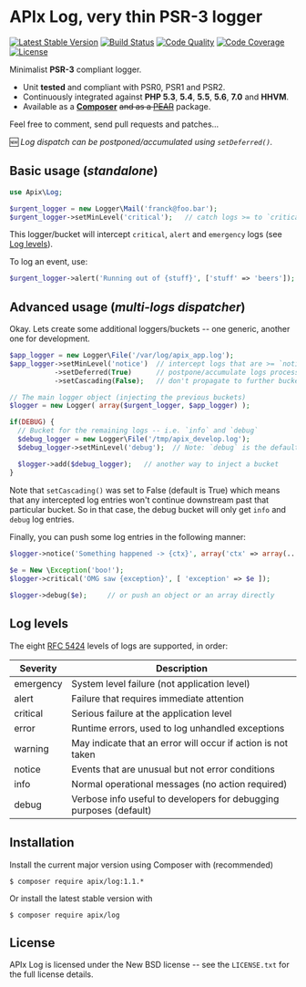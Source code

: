 APIx Log, very thin PSR-3 logger
================================
[![Latest Stable Version](https://poser.pugx.org/apix/log/v/stable.svg)](https://packagist.org/packages/apix/log)  [![Build Status](https://travis-ci.org/frqnck/apix-log.png?branch=master)](https://travis-ci.org/frqnck/apix-log)  [![Code Quality](https://scrutinizer-ci.com/g/frqnck/apix-log/badges/quality-score.png?b=master)](https://scrutinizer-ci.com/g/frqnck/apix-log/?branch=master)  [![Code Coverage](https://scrutinizer-ci.com/g/frqnck/apix-log/badges/coverage.png?b=master)](https://scrutinizer-ci.com/g/frqnck/apix-log/?branch=master)  [![License](https://poser.pugx.org/apix/log/license.svg)](https://packagist.org/packages/apix/log)

Minimalist **PSR-3** compliant logger.

* Unit **tested** and compliant with PSR0, PSR1 and PSR2.
* Continuously integrated against **PHP 5.3**, **5.4**, **5.5**, **5.6**, **7.0** and **HHVM**.
* Available as a **[Composer](https://packagist.org/packages/apix/log)** ~~and as a [PEAR](http://pear.ouarz.net)~~ package.

Feel free to comment, send pull requests and patches...

:new: *Log dispatch can be postponed/accumulated using `setDeferred()`.*

Basic usage (*standalone*)
-----------
```php
use Apix\Log;

$urgent_logger = new Logger\Mail('franck@foo.bar');
$urgent_logger->setMinLevel('critical');   // catch logs >= to `critical`
```

This logger/bucket will intercept `critical`, `alert` and `emergency` logs (see [Log levels](#Log-levels)).

To log an event, use:

```php
$urgent_logger->alert('Running out of {stuff}', ['stuff' => 'beers']);
```

Advanced usage (*multi-logs dispatcher*)
--------------
Okay. Lets create some additional loggers/buckets -- one generic, another one for development.

```php
$app_logger = new Logger\File('/var/log/apix_app.log');
$app_logger->setMinLevel('notice')  // intercept logs that are >= `notice`,
           ->setDeferred(True)      // postpone/accumulate logs processing,
           ->setCascading(False);   // don't propagate to further buckets.

// The main logger object (injecting the previous buckets)
$logger = new Logger( array($urgent_logger, $app_logger) );

if(DEBUG) {
  // Bucket for the remaining logs -- i.e. `info` and `debug`
  $debug_logger = new Logger\File('/tmp/apix_develop.log');
  $debug_logger->setMinLevel('debug');  // Note: `debug` is the default!

  $logger->add($debug_logger);   // another way to inject a bucket
}
```

Note that `setCascading()` was set to False (default is True) which means that any intercepted log entries won't continue downstream past that particular bucket. So in that case, the debug bucket will only get `info` and `debug` log entries.

Finally, you can push some log entries in the following manner:

```php
$logger->notice('Something happened -> {ctx}', array('ctx' => array(...) ) );
  
$e = New \Exception('boo!');
$logger->critical('OMG saw {exception}', [ 'exception' => $e ]);

$logger->debug($e);     // or push an object or an array directly
```

Log levels
----------
The eight [RFC 5424][] levels of logs are supported, in order:

Severity  | Description
----------|------------
emergency | System level failure (not application level)
alert     | Failure that requires immediate attention
critical  | Serious failure at the application level
error     | Runtime errors, used to log unhandled exceptions
warning   | May indicate that an error will occur if action is not taken
notice    | Events that are unusual but not error conditions
info      | Normal operational messages (no action required)
debug     | Verbose info useful to developers for debugging purposes (default)

[PSR-3]: http://tools.ietf.org/html/rfc5424
[RFC 5424]: http://tools.ietf.org/html/rfc5424

Installation
------------------------

Install the current major version using Composer with (recommended)
```
$ composer require apix/log:1.1.*
```
Or install the latest stable version with
```
$ composer require apix/log
```

License
-------
APIx Log is licensed under the New BSD license -- see the `LICENSE.txt` for the full license details.
